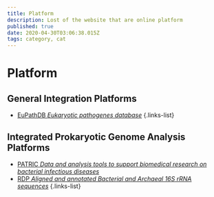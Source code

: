 ```yaml
---
title: Platform
description: Lost of the website that are online platform
published: true
date: 2020-04-30T03:06:38.015Z
tags: category, cat
---
```


# Platform

## General Integration Platforms

- [EuPathDB *Eukaryotic pathogenes database*](https://vdclab-wiki.herokuapp.com/databases/data-integration/EuPathDB/)
{.links-list}

## Integrated Prokaryotic Genome Analysis Platforms

- [PATRIC *Data and analysis tools to support biomedical research on bacterial infectious diseases*](https://vdclab-wiki.herokuapp.com/databases/bacterial_databases/patric/)
- [RDP *Aligned and annotated Bacterial and Archaeal 16S rRNA sequences*](https://vdclab-wiki.herokuapp.com/tools/analysis/RDP/)
{.links-list}